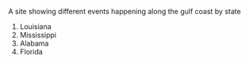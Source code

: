A site showing different events happening along the gulf coast by state

<ol>
<li>Louisiana</li>
<li>Mississippi</li>
<li>Alabama</li>
<li>Florida</li>
</ol>
